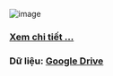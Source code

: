 ![image](https://github.com/khoaht312/vnhsge-2018/assets/69152064/099d659b-c010-45c6-9146-c6ac03a3296b)
### [**Xem chi tiết ...**](https://khoaht312.github.io/vnhsge-2018/main/vnhsge2018.pdf)<br>
### **Dữ liệu**: [Google Drive](https://drive.google.com/drive/folders/19LeDdO2OOZO4CH51vQv3FAUtZ5OzZaMI?usp=sharing)
